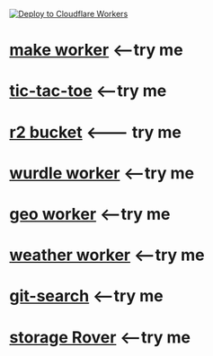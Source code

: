 [![Deploy to Cloudflare Workers](https://deploy.workers.cloudflare.com/button)](https://deploy.workers.cloudflare.com/?url=https://github.com/YOURUSERNAME/YOURREPO)
# <a href="https://make.jessejesse.workers.dev">make worker</a> <--try me<br>
# <a href="https://tictactoe.jessejesse.workers.dev">tic-tac-toe</a> <--try me<br>
# <a href="https://html.jessejesse.workers.dev">r2 bucket</a> <--- try me <br>
# <a href="https://remix.jessejesse.workers.dev">wurdle worker</a> <--try me<br>
# <a href="https://r2.jessejesse.workers.dev">geo worker</a> <--try me<br>
# <a href="https://sunshine.jessejesse.workers.dev">weather worker</a> <--try me<br>
# <a href="https://git.jessejesse.workers.dev">git-search</a> <--try me<br>
# <a href="https://rover.jessejesse.workers.dev/1.mp3">storage Rover</a> <--try me<br>
